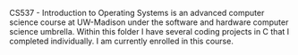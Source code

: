 CS537 - Introduction to Operating Systems is an advanced computer science course at UW-Madison under the software and hardware computer science umbrella. Within this folder I have several coding projects in C that I completed individually. I am currently enrolled in this course.